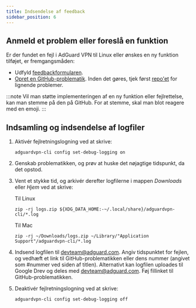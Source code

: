 ```yaml
---
title: Indsendelse af feedback
sidebar_position: 6
---
```


## Anmeld et problem eller foreslå en funktion

Er der fundet en fejl i AdGuard VPN til Linux eller ønskes en ny funktion tilføjet, er fremgangsmåden:

- Udfyld [feedbackformularen](https://surveys.adguard.com/en/vpn_linux/form.html).
- [Opret en GitHub-problematik](https://github.com/AdguardTeam/AdGuardVPNCLI/issues/new/choose). Inden det gøres, tjek først [repo'et](https://github.com/AdguardTeam/AdGuardVPNCLI/issues?q=is%3Aissue) for lignende problemer.

:::note
Vil man støtte implementeringen af en ny funktion eller fejlrettelse, kan man stemme på den på GitHub. For at stemme, skal man blot reagere med en emoji.
:::

## Indsamling og indsendelse af logfiler

1. Aktivér fejlretningslogning ved at skrive:

   `adguardvpn-cli config set-debug-logging on`

2. Genskab problematikken, og prøv at huske det nøjagtige tidspunkt, da det opstod.

3. Vent et stykke tid, og arkivér derefter logfilerne i mappen _Downloads_ eller _Hjem_ ved at skrive:

   Til Linux

   `zip -rj logs.zip ${XDG_DATA_HOME:-~/.local/share}/adguardvpn-cli/*.log`

   Til Mac

   `zip -rj ~/Downloads/logs.zip ~/Library/"Application Support"/adguardvpn-cli/*.log`

4. Indsend logfilen til <devteam@adguard.com>. Angiv tidspunktet for fejlen, og vedhæft et link til GitHub-problematikken eller dens nummer (angivet som #nummer ved siden af titlen). Alternativt kan logfilen uploades til Google Drev og deles med <devteam@adguard.com>. Føj fillinket til GitHub-problematikken.

5. Deaktivér fejlretningslogning ved at skrive:

   `adguardvpn-cli config set-debug-logging off`
